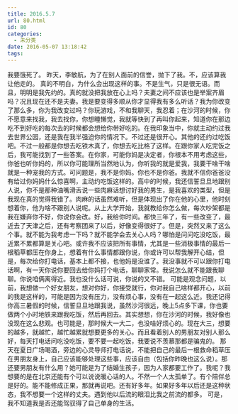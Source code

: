 ```yaml
---
title: 2016.5.7
url: 80.html
id: 80
categories:
  - 未分类
date: 2016-05-07 13:18:42
tags:
---
```


我要饿死了。 昨天，李敏航，为了在别人面前的信誉，抛下了我。不，应该算我让他走的。 真的不明白，为什么会出现这样的事。不是生气，只是很无语。而且，明明是我先约的。真的就没把我放在心上吗？夫妻之间不应该也是举案齐眉吗？况且现在还不是夫妻。我是要变得多顺从你才显得我有多么听话？我为你改变了那么多，你为我改变过吗？你玩游戏，不和我聊天，我忍着；在沙河的时候，你不愿意来找我，我去找你，你想睡懒觉，我就等快到了再叫你起来，知道你在那边吃不到好吃的每次去的时候都会想给你带好吃的。在我印象当中，你就主动约过我去世界公园，还是我在我半强迫你的情况下。不过还是很开心。其他的还约过吃饭吧。不过一般都是你想去吃铁木真了，你想去吃比格了这样。在跟你家人吃完饭之后，我可能找到了一些答案。在你家，可能你妈是决定者，你根本不用考虑这些，你爸也听你妈的，所以你可能理所当然地认为，你听我的就是爱我，我要干啥干啥就是一种宠我的方式。可问题是，我不是你妈。你也不是你爸。我就不信你爸爸没有给过你妈妈什么惊喜啊，主动约吃饭这样的。高中的时候，我还信誓旦旦地跟别人说，你不是那种油嘴滑舌说一些肉麻话想讨好我的男生，是我喜欢的类型，但是我现在真的觉得我错了。肉麻的话虽然难听，但是体现出了你在他的心里，他时刻想着你，他为啥不跟别人说呢。从上大学开始，我就教给你怎么做，每次吵架都是我在嫌弃你不好，你说你会改。好，我给你时间。都快三年了，有一些改变了，最近去了天津之后，还有考察团来了以后，好像变得很好了。但是，突然又来了这么个事。就不能为我考虑一下吗？就不能学会去关心人吗？哪怕是问问吃没吃饭，最近累不累都算是关心吧。或许我不应该把所有事情，尤其是一些消极事情的最后一根稻草都压在你身上，想着有什么事情都跟你说，你或许可以帮我解开心结，但是，每次给你打电话，基本上都不接，也他妈是没谁了。我没事就不可以跟你打电话啊，有一天你说你要回去给你妈打个电话，聊聊家常。我说怎么就不能跟我聊聊。你说咱俩离得近。我也没什么话可说，你说的又不错。 可能是观念问题，以前，我想做一个好女朋友，想对你好，你接受就行，你对我自己啥样都开心，以前的我是这样的，可能是因为没有压力，没有烦心事，没有在一起这么近。我还记得你高三暑假的时候，信誓旦旦地跟我说，虽然沙河很远，晚上5点多下课，你也要做两个小时地铁来跟我吃饭，然后再回去。其实想想，你在沙河的时候，我好像也没现在这么悲观。也可能是，那时候大一大二，也没啥好烦心的。现在大三，想要的越多，就越忙，越忙越累就想要更多的关心。而且看着别人的男朋友对别人那么好，每天打电话问吃没吃饭，要不要一起吃饭，我要说不羡慕那都是骗鬼的。 那天在夏日广场喝酒，旁边的心灵导师打电话说，不能把自己的最后一根救命稻草压在男朋友身上，自己应该能够处理这些事，应该自由（包括你昨晚也这么说）。那还要男朋友有什么用？她可能是为了结婚生孩子，因为人家都要工作了。我呢？我想要的是在北京还能有个可以说说暖心话的人。不然一个人太孤单了。有个陪伴总是好的。能不能修成正果，那就再说吧。还有好多年。如果好多年以后还是这种状态，我不想要一个这样的丈夫。遇到他以后流的眼泪比我之前流的都多。 可是，我不知道我是否还能驾驭得了自己单身的生活。